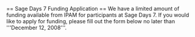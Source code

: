 == Sage Days 7 Funding Application ==
We have a limited amount of funding available from IPAM for participants at Sage Days 7. If you would like to apply for funding, please fill out the form below no later than '''December 12, 2008'''.
